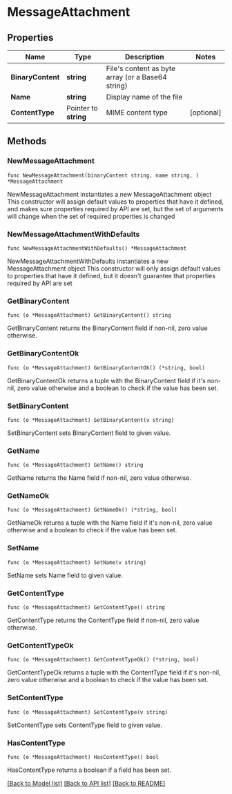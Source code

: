 # MessageAttachment

## Properties

Name | Type | Description | Notes
------------ | ------------- | ------------- | -------------
**BinaryContent** | **string** | File&#39;s content as byte array (or a Base64 string) | 
**Name** | **string** | Display name of the file | 
**ContentType** | Pointer to **string** | MIME content type | [optional] 

## Methods

### NewMessageAttachment

`func NewMessageAttachment(binaryContent string, name string, ) *MessageAttachment`

NewMessageAttachment instantiates a new MessageAttachment object
This constructor will assign default values to properties that have it defined,
and makes sure properties required by API are set, but the set of arguments
will change when the set of required properties is changed

### NewMessageAttachmentWithDefaults

`func NewMessageAttachmentWithDefaults() *MessageAttachment`

NewMessageAttachmentWithDefaults instantiates a new MessageAttachment object
This constructor will only assign default values to properties that have it defined,
but it doesn't guarantee that properties required by API are set

### GetBinaryContent

`func (o *MessageAttachment) GetBinaryContent() string`

GetBinaryContent returns the BinaryContent field if non-nil, zero value otherwise.

### GetBinaryContentOk

`func (o *MessageAttachment) GetBinaryContentOk() (*string, bool)`

GetBinaryContentOk returns a tuple with the BinaryContent field if it's non-nil, zero value otherwise
and a boolean to check if the value has been set.

### SetBinaryContent

`func (o *MessageAttachment) SetBinaryContent(v string)`

SetBinaryContent sets BinaryContent field to given value.


### GetName

`func (o *MessageAttachment) GetName() string`

GetName returns the Name field if non-nil, zero value otherwise.

### GetNameOk

`func (o *MessageAttachment) GetNameOk() (*string, bool)`

GetNameOk returns a tuple with the Name field if it's non-nil, zero value otherwise
and a boolean to check if the value has been set.

### SetName

`func (o *MessageAttachment) SetName(v string)`

SetName sets Name field to given value.


### GetContentType

`func (o *MessageAttachment) GetContentType() string`

GetContentType returns the ContentType field if non-nil, zero value otherwise.

### GetContentTypeOk

`func (o *MessageAttachment) GetContentTypeOk() (*string, bool)`

GetContentTypeOk returns a tuple with the ContentType field if it's non-nil, zero value otherwise
and a boolean to check if the value has been set.

### SetContentType

`func (o *MessageAttachment) SetContentType(v string)`

SetContentType sets ContentType field to given value.

### HasContentType

`func (o *MessageAttachment) HasContentType() bool`

HasContentType returns a boolean if a field has been set.


[[Back to Model list]](../README.md#documentation-for-models) [[Back to API list]](../README.md#documentation-for-api-endpoints) [[Back to README]](../README.md)


